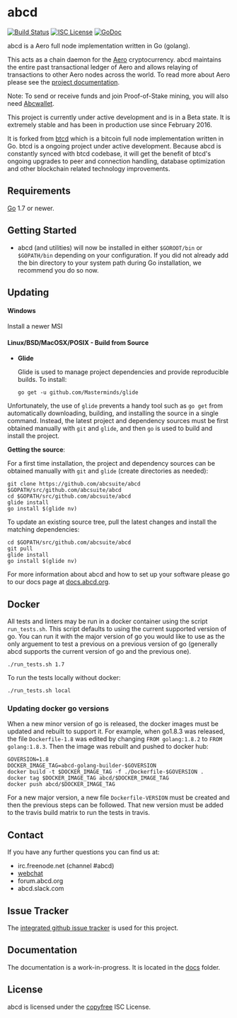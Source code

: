 abcd
====

[![Build Status](https://travis-ci.org/abcsuite/abcd.png?branch=master)](https://travis-ci.org/abcsuite/abcd)
[![ISC License](http://img.shields.io/badge/license-ISC-blue.svg)](http://copyfree.org)
[![GoDoc](https://img.shields.io/badge/godoc-reference-blue.svg)](http://godoc.org/github.com/abcsuite/abcd)

abcd is a Aero full node implementation written in Go (golang).

This acts as a chain daemon for the [Aero](https://abcd.org) cryptocurrency.
abcd maintains the entire past transactional ledger of Aero and allows
 relaying of transactions to other Aero nodes across the world.  To read more 
about Aero please see the 
[project documentation](https://docs.abcd.org/#overview).

Note: To send or receive funds and join Proof-of-Stake mining, you will also need
[Abcwallet](https://github.com/abcsuite/abcd).

This project is currently under active development and is in a Beta state.  It
is extremely stable and has been in production use since February 2016.  

It is forked from [btcd](https://github.com/btcsuite/btcd) which is a bitcoin
full node implementation written in Go.  btcd is a ongoing project under active 
development.  Because abcd is constantly synced with btcd codebase, it will 
get the benefit of btcd's ongoing upgrades to peer and connection handling, 
database optimization and other blockchain related technology improvements.

## Requirements

[Go](http://golang.org) 1.7 or newer.

## Getting Started

- abcd (and utilities) will now be installed in either ```$GOROOT/bin``` or
  ```$GOPATH/bin``` depending on your configuration.  If you did not already
  add the bin directory to your system path during Go installation, we
  recommend you do so now.

## Updating

#### Windows

Install a newer MSI

#### Linux/BSD/MacOSX/POSIX - Build from Source

- **Glide**

  Glide is used to manage project dependencies and provide reproducible builds.
  To install:

  `go get -u github.com/Masterminds/glide`

Unfortunately, the use of `glide` prevents a handy tool such as `go get` from
automatically downloading, building, and installing the source in a single
command.  Instead, the latest project and dependency sources must be first
obtained manually with `git` and `glide`, and then `go` is used to build and
install the project.

**Getting the source**:

For a first time installation, the project and dependency sources can be
obtained manually with `git` and `glide` (create directories as needed):

```
git clone https://github.com/abcsuite/abcd $GOPATH/src/github.com/abcsuite/abcd
cd $GOPATH/src/github.com/abcsuite/abcd
glide install
go install $(glide nv)
```

To update an existing source tree, pull the latest changes and install the
matching dependencies:

```
cd $GOPATH/src/github.com/abcsuite/abcd
git pull
glide install
go install $(glide nv)
```

For more information about abcd and how to set up your software please go to
our docs page at [docs.abcd.org](https://docs.abcd.org/getting-started/beginner-guide/).  

## Docker

All tests and linters may be run in a docker container using the script `run_tests.sh`.  This script defaults to using the current supported version of go.  You can run it with the major version of go you would like to use as the only arguement to test a previous on a previous version of go (generally abcd supports the current version of go and the previous one).

```
./run_tests.sh 1.7
```

To run the tests locally without docker:

```
./run_tests.sh local
```

### Updating docker go versions

When a new minor version of go is released, the docker images must be updated and rebuilt to support it.  For example, when go1.8.3 was released, the file `Dockerfile-1.8` was edited by changing `FROM golang:1.8.2` to `FROM golang:1.8.3`.  Then the image was rebuilt and pushed to docker hub:
```
GOVERSION=1.8
DOCKER_IMAGE_TAG=abcd-golang-builder-$GOVERSION
docker build -t $DOCKER_IMAGE_TAG -f ./Dockerfile-$GOVERSION .
docker tag $DOCKER_IMAGE_TAG abcd/$DOCKER_IMAGE_TAG
docker push abcd/$DOCKER_IMAGE_TAG
```

For a new major version, a new file `Dockerfile-VERSION` must be created and then the previous steps can be followed.  That new version must be added to the travis build matrix to run the tests in travis.

## Contact

If you have any further questions you can find us at:

- irc.freenode.net (channel #abcd)
- [webchat](https://webchat.freenode.net/?channels=abcd)
- forum.abcd.org
- abcd.slack.com

## Issue Tracker

The [integrated github issue tracker](https://github.com/abcsuite/abcd/issues)
is used for this project.

## Documentation

The documentation is a work-in-progress.  It is located in the [docs](https://github.com/abcsuite/abcd/tree/master/docs) folder.

## License

abcd is licensed under the [copyfree](http://copyfree.org) ISC License.
